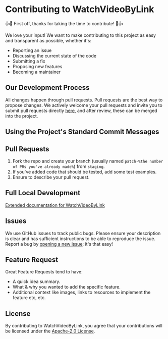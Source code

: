 # Contributing to WatchVideoByLink
👍🎉 First off, thanks for taking the time to contribute! 🎉👍

We love your input! We want to make contributing to this project as easy and transparent as possible, whether it's:
- Reporting an issue
- Discussing the current state of the code
- Submitting a fix
- Proposing new features
- Becoming a maintainer

## Our Development Process

All changes happen through pull requests. Pull requests are the best way to propose changes. We actively welcome your pull requests and invite you to submit pull requests directly [here](https://github.com/MohamedBakoush/WatchVideoByLink/pulls), and after review, these can be merged into the project.

## Using the Project's Standard Commit Messages

## Pull Requests
1. Fork the repo and create your branch (usually named `patch-%the number of PRs you've already made%`) from `staging`.
2. If you've added code that should be tested, add some test examples.
3. Ensure to describe your pull request.

## Full Local Development
[Extended documentation for WatchVideoByLink](https://github.com/MohamedBakoush/WatchVideoByLink/wiki/Install-WatchVideoByLink)

## Issues

We use GitHub issues to track public bugs. Please ensure your description is clear and has sufficient instructions to be able to reproduce the issue. Report a bug by [opening a new issue](https://github.com/MohamedBakoush/WatchVideoByLink/issues); it's that easy!

## Feature Request
Great Feature Requests tend to have:

- A quick idea summary.
- What & why you wanted to add the specific feature.
- Additional context like images, links to resources to implement the feature etc, etc.

## License

By contributing to WatchVideoByLink, you agree that your contributions will be licensed under the [Apache-2.0 License](LICENSE).
